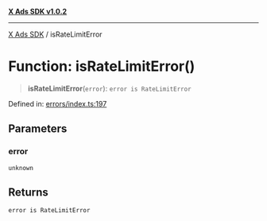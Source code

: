 [**X Ads SDK v1.0.2**](../README.md)

***

[X Ads SDK](../globals.md) / isRateLimitError

# Function: isRateLimitError()

> **isRateLimitError**(`error`): `error is RateLimitError`

Defined in: [errors/index.ts:197](https://github.com/kage1020/x-ads-sdk/blob/main/src/errors/index.ts#L197)

## Parameters

### error

`unknown`

## Returns

`error is RateLimitError`
